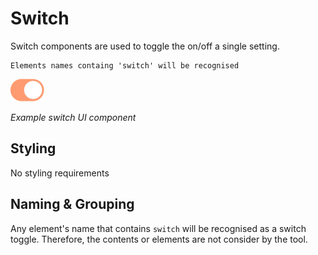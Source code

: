 # Switch

Switch components are used to toggle the on/off a single setting.

```note
Elements names containg 'switch' will be recognised
```
![image of switch](https://github.com/ImagineThisNHS/ImagineThisNHS.github.io/blob/master/guidelines/assets/switch/switch%20fig%201x.png?raw=true)

_Example switch UI component_

## Styling
No styling requirements

## Naming & Grouping
Any element's name that contains `switch` will be recognised as a switch toggle. Therefore, the contents or elements are not consider by the tool. 